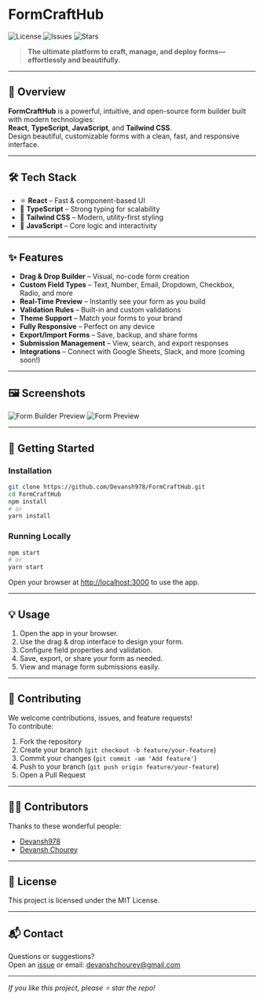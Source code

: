 # FormCraftHub

![License](https://img.shields.io/github/license/Devansh978/FormCraftHub)
![Issues](https://img.shields.io/github/issues/Devansh978/FormCraftHub)
![Stars](https://img.shields.io/github/stars/Devansh978/FormCraftHub?style=social)

> **The ultimate platform to craft, manage, and deploy forms—effortlessly and beautifully.**

---

## 🚀 Overview

**FormCraftHub** is a powerful, intuitive, and open-source form builder built with modern technologies:  
**React**, **TypeScript**, **JavaScript**, and **Tailwind CSS**.  
Design beautiful, customizable forms with a clean, fast, and responsive interface.

---

## 🛠️ Tech Stack

- ⚛️ **React** – Fast & component-based UI
- 🦄 **TypeScript** – Strong typing for scalability
- 🌈 **Tailwind CSS** – Modern, utility-first styling
- 💛 **JavaScript** – Core logic and interactivity

---

## ✨ Features

- **Drag & Drop Builder** – Visual, no-code form creation
- **Custom Field Types** – Text, Number, Email, Dropdown, Checkbox, Radio, and more
- **Real-Time Preview** – Instantly see your form as you build
- **Validation Rules** – Built-in and custom validations
- **Theme Support** – Match your forms to your brand
- **Fully Responsive** – Perfect on any device
- **Export/Import Forms** – Save, backup, and share forms
- **Submission Management** – View, search, and export responses
- **Integrations** – Connect with Google Sheets, Slack, and more (coming soon!)

---

## 🖼️ Screenshots


![Form Builder Preview](./assets/screenshots/builder.png)
![Form Preview](./assets/screenshots/form-preview.png)

---

## 🚩 Getting Started

### Installation

```bash
git clone https://github.com/Devansh978/FormCraftHub.git
cd FormCraftHub
npm install
# or
yarn install
```

### Running Locally

```bash
npm start
# or
yarn start
```

Open your browser at [http://localhost:3000](http://localhost:3000) to use the app.

---

## 💡 Usage

1. Open the app in your browser.
2. Use the drag & drop interface to design your form.
3. Configure field properties and validation.
4. Save, export, or share your form as needed.
5. View and manage form submissions easily.

---

## 🤝 Contributing

We welcome contributions, issues, and feature requests!  
To contribute:

1. Fork the repository
2. Create your branch (`git checkout -b feature/your-feature`)
3. Commit your changes (`git commit -am 'Add feature'`)
4. Push to your branch (`git push origin feature/your-feature`)
5. Open a Pull Request

---

## 👨‍💻 Contributors

Thanks to these wonderful people:
- [Devansh978](https://github.com/Devansh978)
- [Devansh Chourey](https://www.linkedin.com/in/devansh-chourey-81a25522b/)

---

## 📄 License

This project is licensed under the MIT License.  

---

## 📬 Contact

Questions or suggestions?  
Open an [issue](https://github.com/Devansh978/FormCraftHub/issues) or email: [devanshchourey@gmail.com](mailto:devanshchourey@gmail.com)

---

_If you like this project, please ⭐ star the repo!_
